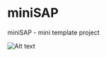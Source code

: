 # miniSAP
miniSAP - mini template project

![Alt text](https://github.com/hybase-hu/miniSAP/tree/master/docs/img/cretetask.png "Optional title")
